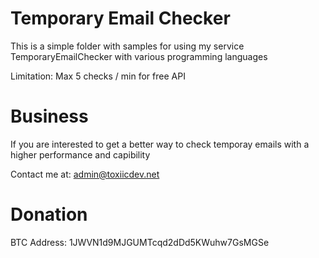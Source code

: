 # Temporary Email Checker

This is a simple folder with samples for using my service TemporaryEmailChecker with various programming languages

Limitation: Max 5 checks / min for free API

# Business

If you are interested to get a better way to check temporay emails with a higher performance and capibility

Contact me at: admin@toxiicdev.net

# Donation

BTC Address: 1JWVN1d9MJGUMTcqd2dDd5KWuhw7GsMGSe
